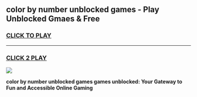 
## color by number unblocked games - Play Unblocked Gmaes & Free
<h3>
<a href="https://premium.freeplayer.one?title=color_by_number_unblocked_games&ref=20F">CLICK TO PLAY</a></h3>
<hr>

<h3>
<a href="https://premium.freeplayer.one?title=color_by_number_unblocked_games&ref=20F">CLICK 2 PLAY</a>
  
</h3>

<a href="https://premium.freeplayer.one?title=color_by_number_unblocked_games&ref=20F/"><img src="https://clearcache.store/games.png"></a>


**color by number unblocked games games unblocked: Your Gateway to Fun and Accessible Online Gaming**
